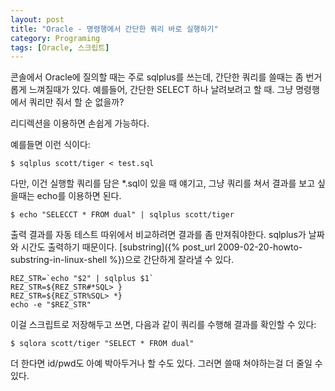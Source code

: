 ```yaml
---
layout: post
title: "Oracle - 명령행에서 간단한 쿼리 바로 실행하기"
category: Programing
tags: [Oracle, 스크립트]
---
```


콘솔에서 Oracle에 질의할 때는 주로 sqlplus를 쓰는데, 간단한 쿼리를 쓸때는 좀 번거롭게 느껴질때가 있다.
예를들어, 간단한 SELECT 하나 날려보려고 할 때.
그냥 명령행에서 쿼리만 줘서 할 순 없을까?

리디렉션을 이용하면 손쉽게 가능하다.

예를들면 이런 식이다:

~~~
$ sqlplus scott/tiger < test.sql
~~~

다만, 이건 실행할 쿼리를 담은 *.sql이 있을 때 얘기고, 그냥 쿼리를 쳐서 결과를 보고 싶을때는 echo를 이용하면 된다.

~~~
$ echo "SELECCT * FROM dual" | sqlplus scott/tiger
~~~

출력 결과를 자동 테스트 따위에서 비교하려면 결과를 좀 만져줘야한다. sqlplus가 날짜와 시간도 출력하기 때문이다. [substring]({% post_url 2009-02-20-howto-substring-in-linux-shell %})으로 간단하게 잘라낼 수 있다.

~~~
REZ_STR=`echo "$2" | sqlplus $1`
REZ_STR=${REZ_STR#*SQL> }
REZ_STR=${REZ_STR%SQL> *}
echo -e "$REZ_STR"
~~~

이걸 스크립트로 저장해두고 쓰면, 다음과 같이 쿼리를 수행해 결과를 확인할 수 있다:

~~~
$ sqlora scott/tiger "SELECT * FROM dual"
~~~

더 한다면 id/pwd도 아예 박아두거나 할 수도 있다.
그러면 쓸때 쳐야하는걸 더 줄일 수 있다.
